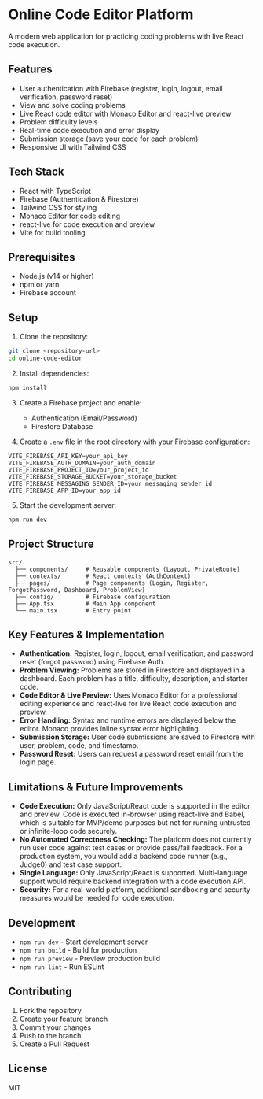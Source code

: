 # Online Code Editor Platform

A modern web application for practicing coding problems with live React code execution.

## Features

- User authentication with Firebase (register, login, logout, email verification, password reset)
- View and solve coding problems
- Live React code editor with Monaco Editor and react-live preview
- Problem difficulty levels
- Real-time code execution and error display
- Submission storage (save your code for each problem)
- Responsive UI with Tailwind CSS

## Tech Stack

- React with TypeScript
- Firebase (Authentication & Firestore)
- Tailwind CSS for styling
- Monaco Editor for code editing
- react-live for code execution and preview
- Vite for build tooling

## Prerequisites

- Node.js (v14 or higher)
- npm or yarn
- Firebase account

## Setup

1. Clone the repository:
```bash
git clone <repository-url>
cd online-code-editor
```

2. Install dependencies:
```bash
npm install
```

3. Create a Firebase project and enable:
   - Authentication (Email/Password)
   - Firestore Database

4. Create a `.env` file in the root directory with your Firebase configuration:
```
VITE_FIREBASE_API_KEY=your_api_key
VITE_FIREBASE_AUTH_DOMAIN=your_auth_domain
VITE_FIREBASE_PROJECT_ID=your_project_id
VITE_FIREBASE_STORAGE_BUCKET=your_storage_bucket
VITE_FIREBASE_MESSAGING_SENDER_ID=your_messaging_sender_id
VITE_FIREBASE_APP_ID=your_app_id
```

5. Start the development server:
```bash
npm run dev
```

## Project Structure

```
src/
  ├── components/     # Reusable components (Layout, PrivateRoute)
  ├── contexts/       # React contexts (AuthContext)
  ├── pages/          # Page components (Login, Register, ForgotPassword, Dashboard, ProblemView)
  ├── config/         # Firebase configuration
  ├── App.tsx         # Main App component
  └── main.tsx        # Entry point
```

## Key Features & Implementation

- **Authentication:** Register, login, logout, email verification, and password reset (forgot password) using Firebase Auth.
- **Problem Viewing:** Problems are stored in Firestore and displayed in a dashboard. Each problem has a title, difficulty, description, and starter code.
- **Code Editor & Live Preview:** Uses Monaco Editor for a professional editing experience and react-live for live React code execution and preview.
- **Error Handling:** Syntax and runtime errors are displayed below the editor. Monaco provides inline syntax error highlighting.
- **Submission Storage:** User code submissions are saved to Firestore with user, problem, code, and timestamp.
- **Password Reset:** Users can request a password reset email from the login page.

## Limitations & Future Improvements

- **Code Execution:** Only JavaScript/React code is supported in the editor and preview. Code is executed in-browser using react-live and Babel, which is suitable for MVP/demo purposes but not for running untrusted or infinite-loop code securely.
- **No Automated Correctness Checking:** The platform does not currently run user code against test cases or provide pass/fail feedback. For a production system, you would add a backend code runner (e.g., Judge0) and test case support.
- **Single Language:** Only JavaScript/React is supported. Multi-language support would require backend integration with a code execution API.
- **Security:** For a real-world platform, additional sandboxing and security measures would be needed for code execution.

## Development

- `npm run dev` - Start development server
- `npm run build` - Build for production
- `npm run preview` - Preview production build
- `npm run lint` - Run ESLint

## Contributing

1. Fork the repository
2. Create your feature branch
3. Commit your changes
4. Push to the branch
5. Create a Pull Request

## License

MIT